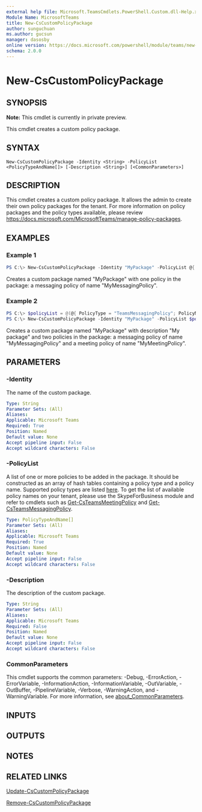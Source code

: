 ```yaml
---
external help file: Microsoft.TeamsCmdlets.PowerShell.Custom.dll-Help.xml
Module Name: MicrosoftTeams
title: New-CsCustomPolicyPackage
author: sunguchuan
ms.author: gucsun
manager: dasosby
online version: https://docs.microsoft.com/powershell/module/teams/new-cscustompolicypackage
schema: 2.0.0
---
```


# New-CsCustomPolicyPackage

## SYNOPSIS

**Note:** This cmdlet is currently in private preview.

This cmdlet creates a custom policy package.

## SYNTAX

```
New-CsCustomPolicyPackage -Identity <String> -PolicyList <PolicyTypeAndName[]> [-Description <String>] [<CommonParameters>]
```

## DESCRIPTION

This cmdlet creates a custom policy package. It allows the admin to create their own policy packages for the tenant. For more information on policy packages and the policy types available, please review https://docs.microsoft.com/MicrosoftTeams/manage-policy-packages.

## EXAMPLES

### Example 1
```powershell
PS C:\> New-CsCustomPolicyPackage -Identity "MyPackage" -PolicyList @{ PolicyType = "TeamsMessagingPolicy"; PolicyName = "MyMessagingPolicy" }
```

Creates a custom package named "MyPackage" with one policy in the package: a messaging policy of name "MyMessagingPolicy".
### Example 2
```powershell
PS C:\> $policyList = @(@{ PolicyType = "TeamsMessagingPolicy"; PolicyName = "MyMessagingPolicy" }, @{ PolicyType = "TeamsMeetingPolicy"; PolicyName = "MyMeetingPolicy" })
PS C:\> New-CsCustomPolicyPackage -Identity "MyPackage" -PolicyList $policyList -Description "My package"
```

Creates a custom package named "MyPackage" with description "My package" and two policies in the package: a messaging policy of name "MyMessagingPolicy" and a meeting policy of name "MyMeetingPolicy".

## PARAMETERS

### -Identity

The name of the custom package.

```yaml
Type: String
Parameter Sets: (All)
Aliases:
Applicable: Microsoft Teams
Required: True
Position: Named
Default value: None
Accept pipeline input: False
Accept wildcard characters: False
```

### -PolicyList

A list of one or more policies to be added in the package. It should be constructed as an array of hash tables containing a policy type and a policy name. Supported policy types are listed [here](https://docs.microsoft.com/MicrosoftTeams/manage-policy-packages#what-is-a-policy-package). To get the list of available policy names on your tenant, please use the SkypeForBusiness module and refer to cmdlets such as [Get-CsTeamsMeetingPolicy](https://docs.microsoft.com/powershell/module/skype/get-csteamsmeetingpolicy?view=skype-ps) and [Get-CsTeamsMessagingPolicy](https://docs.microsoft.com/powershell/module/skype/get-csteamsmessagingpolicy?view=skype-ps).

```yaml
Type: PolicyTypeAndName[]
Parameter Sets: (All)
Aliases:
Applicable: Microsoft Teams
Required: True
Position: Named
Default value: None
Accept pipeline input: False
Accept wildcard characters: False
```

### -Description

The description of the custom package.

```yaml
Type: String
Parameter Sets: (All)
Aliases:
Applicable: Microsoft Teams
Required: False
Position: Named
Default value: None
Accept pipeline input: False
Accept wildcard characters: False
```

### CommonParameters
This cmdlet supports the common parameters: -Debug, -ErrorAction, -ErrorVariable, -InformationAction, -InformationVariable, -OutVariable, -OutBuffer, -PipelineVariable, -Verbose, -WarningAction, and -WarningVariable. For more information, see [about_CommonParameters](https://go.microsoft.com/fwlink/?LinkID=113216).

## INPUTS

## OUTPUTS

## NOTES

## RELATED LINKS

[Update-CsCustomPolicyPackage](Update-CsCustomPolicyPackage.md)

[Remove-CsCustomPolicyPackage](Remove-CsCustomPolicyPackage.md)

